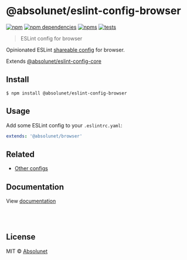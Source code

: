 # @absolunet/eslint-config-browser

[![npm](https://img.shields.io/npm/v/@absolunet/eslint-config-browser.svg)](https://www.npmjs.com/package/@absolunet/eslint-config-browser)
[![npm dependencies](https://david-dm.org/absolunet/eslint-config/status.svg?path=packages/browser)](https://david-dm.org/absolunet/eslint-config?path=packages/browser)
[![npms](https://badges.npms.io/%40absolunet%2Feslint-config-browser.svg)](https://npms.io/search?q=%40absolunet%2Feslint-config-browser)
[![tests](https://github.com/absolunet/eslint-config/workflows/tests/badge.svg?branch=master)](https://github.com/absolunet/eslint-config/actions?query=workflow%3Atests+branch%3Amaster)

> ESLint config for browser

Opinionated ESLint [shareable config](https://eslint.org/docs/developer-guide/shareable-configs.html) for browser.

Extends [@absolunet/eslint-config-core](https://github.com/absolunet/eslint-config)


## Install

```
$ npm install @absolunet/eslint-config-browser
```


## Usage

Add some ESLint config to your `.eslintrc.yaml`:

```yaml
extends: '@absolunet/browser'
```


## Related

- [Other configs](https://github.com/absolunet/eslint-config)


## Documentation

View [documentation](https://documentation.absolunet.com/eslint-config/browser)






<br><br>

## License
MIT © [Absolunet](https://absolunet.com)
